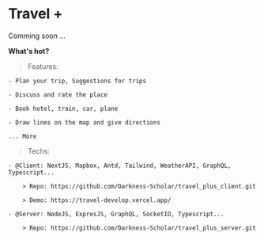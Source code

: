 # Travel +

Comming soon ...

**What's hot?**

> Features: 

    - Plan your trip, Suggestions for trips

    - Discuss and rate the place

    - Book hotel, train, car, plane

    - Draw lines on the map and give directions

    ... More


> Techs: 

    - @Client: NextJS, Mapbox, Antd, Tailwind, WeatherAPI, GraphQL, Typescript...

        > Repo: https://github.com/Darkness-Scholar/travel_plus_client.git

        > Demo: https://travel-develop.vercel.app/

    - @Server: NodeJS, ExpresJS, GraphQL, SocketIO, Typescript...

        > Repo: https://github.com/Darkness-Scholar/travel_plus_server.git


